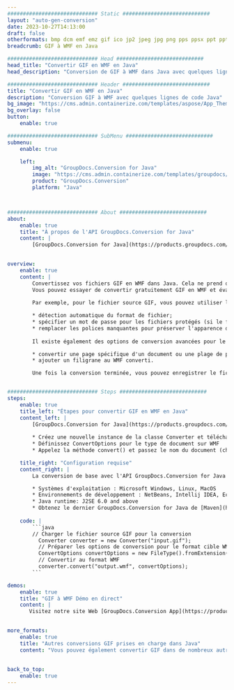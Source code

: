 ```yaml
---
############################# Static ############################
layout: "auto-gen-conversion"
date: 2023-10-27T14:13:00
draft: false
otherformats: bmp dcm emf emz gif ico jp2 jpeg jpg png pps ppsx ppt pptx psb psd svg svgz tga tif tiff webp wmf wmz
breadcrumb: GIF à WMF en Java

############################# Head ############################
head_title: "Convertir GIF en WMF en Java"
head_description: "Conversion de GIF à WMF dans Java avec quelques lignes de code. Convertissez plus de 160 formats de fichiers à l'aide de l'API de conversion de documents GroupDocs pour Java"

############################# Header ############################
title: "Convertir GIF en WMF en Java"
description: "Conversion GIF à WMF avec quelques lignes de code Java"
bg_image: "https://cms.admin.containerize.com/templates/aspose/App_Themes/V3/images/bg/header1.png"
bg_overlay: false
button:
    enable: true

############################# SubMenu ############################
submenu:
    enable: true

    left:
        img_alt: "GroupDocs.Conversion for Java"
        image: "https://cms.admin.containerize.com/templates/groupdocs/images/product-logos/90x90-noborder/groupdocs-conversion-java.png"
        product: "GroupDocs.Conversion"
        platform: "Java"



############################# About ############################
about:
    enable: true
    title: "À propos de l'API GroupDocs.Conversion for Java"
    content: |
        [GroupDocs.Conversion for Java](https://products.groupdocs.com/conversion/java/) est une API de conversion de format de fichier avancée pour la conversion entre les formats d'image et de document populaires tels que Microsoft Office, OpenDocument, PDF, HTML, e-mail, CAO. et bien plus encore avec seulement quelques lignes de code. L'API native détecte automatiquement les formats des documents originaux et propose de nombreuses options de personnalisation des documents convertis. Outre la fonction d'extraction d'informations d'un document, il prend également en charge la mise en cache des résultats de conversion sur le disque local par défaut. Cependant, tout type de stockage de cache peut être pris en charge en implémentant les interfaces appropriées - Amazon S3, Dropbox, Google Drive, Windows Azure, Reddis ou tout autre.
    

overview:
    enable: true
    content: |
        Convertissez vos fichiers GIF en WMF dans Java. Cela ne prend que quelques lignes de code Java sur n'importe quelle plate-forme de votre choix, telle que Windows, Linux, macOS.
        Vous pouvez essayer de convertir gratuitement GIF en WMF et évaluer la qualité des résultats de conversion. En plus des scripts de conversion de fichiers simples, vous pouvez essayer des options plus sophistiquées pour charger le fichier source GIF et stocker la sortie WMF. 
        
        Par exemple, pour le fichier source GIF, vous pouvez utiliser les options de chargement suivantes :

        * détection automatique du format de fichier;
        * spécifier un mot de passe pour les fichiers protégés (si le format de fichier le prend en charge);
        * remplacer les polices manquantes pour préserver l'apparence du document.
        
        Il existe également des options de conversion avancées pour le fichier WMF :

        * convertir une page spécifique d'un document ou une plage de pages;
        * ajouter un filigrane au WMF converti.

        Une fois la conversion terminée, vous pouvez enregistrer le fichier WMF dans votre chemin de fichier local ou dans un stockage tiers tel que FTP, Amazon S3, Google Drive, Dropbox, etc. Veuillez noter - pour convertir GIF à WMF, vous n'avez pas besoin d'installer de logiciel supplémentaire, tel que MS Office, Open Office, Adobe Acrobat Reader, etc.


############################# Steps ############################
steps:
    enable: true
    title_left: "Étapes pour convertir GIF en WMF en Java"
    content_left: |
        [GroupDocs.Conversion for Java](https://products.groupdocs.com/conversion/java/) permet aux développeurs de convertir facilement le fichier GIF en WMF avec quelques lignes de code.
        
        * Créez une nouvelle instance de la classe Converter et téléchargez le fichier GIF avec le chemin complet
        * Définissez ConvertOptions pour le type de document sur WMF
        * Appelez la méthode convert() et passez le nom du document (chemin complet) et le format (WMF) en tant que paramètre

    title_right: "Configuration requise"
    content_right: |
        La conversion de base avec l'API GroupDocs.Conversion for Java peut être effectuée avec seulement quelques lignes de code. Nos API sont prises en charge sur toutes les principales plates-formes et systèmes d'exploitation. Avant d'exécuter le code ci-dessous, assurez-vous que les prérequis suivants sont installés sur votre système.

        * Systèmes d'exploitation : Microsoft Windows, Linux, MacOS
        * Environnements de développement : NetBeans, Intellij IDEA, Eclipse, etc.
        * Java runtime: J2SE 6.0 and above
        * Obtenez le dernier GroupDocs.Conversion for Java de [Maven](https://repository.groupdocs.com/webapp/#/artifacts/browse/tree/General/repo/com/groupdocs/groupdocs-conversion)
         
    code: |
        ```java    
        // Charger le fichier source GIF pour la conversion
          Converter converter = new Converter("input.gif");
          // Préparer les options de conversion pour le format cible WMF
          ConvertOptions convertOptions = new FileType().fromExtension("wmf").getConvertOptions();
          // Convertir au format WMF
          converter.convert("output.wmf", convertOptions);
        ```

demos:
    enable: true
    title: "GIF à WMF Démo en direct"
    content: |
       Visitez notre site Web [GroupDocs.Conversion App](https://products.groupdocs.app/conversion/family) et essayez la conversion GIF à WMF maintenant. La démo gratuite présente les avantages suivants
          

more_formats:
    enable: true
    title: "Autres conversions GIF prises en charge dans Java"
    content: "Vous pouvez également convertir GIF dans de nombreux autres formats de fichiers. Veuillez consulter la liste ci-dessous."
       
       
back_to_top:
    enable: true
---
```

